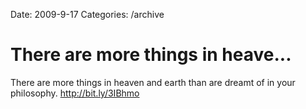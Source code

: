 Date: 2009-9-17
Categories: /archive

# There are more things in heave...

There are more things in heaven and earth than are dreamt of in your philosophy.   <a href="http://bit.ly/3IBhmo" rel="nofollow">http://bit.ly/3IBhmo</a>
